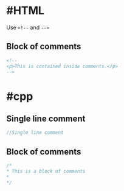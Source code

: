 # #HTML
Use `<!--` and `-->`
## Block of comments
``` html
<!--
<p>This is contained inside comments.</p>
-->
```


# #cpp
## Single line comment
```c++
//Single line comment
```
## Block of comments
```c++
/*
* This is a block of comments
*
*/
```